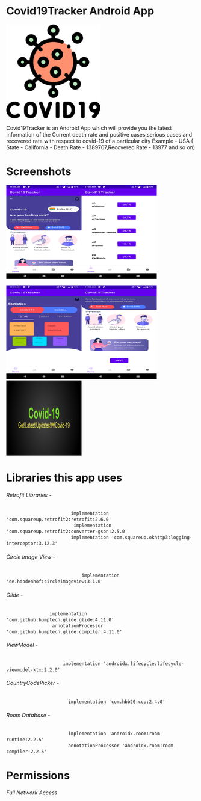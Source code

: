 # Covid19Tracker Android App

<img src="Covid-19Images/covid-19.png" width="250" height="250">

Covid19Tracker is an Android App which will provide you the latest information of the Current death rate and positive cases,serious cases and recovered rate with respect to covid-19 of a particular city
Example - USA ( State - California - Death Rate - 1389707,Recovered Rate - 13977 and so on)


# Screenshots

<img src="Covid-19Images/full.png" width="200" height="250"><img src="Covid-19Images/recycler.png" width="200" height="250">

<img src="Covid-19Images/stats.png" width="200" height="250"><img src="Covid-19Images/save.png" width="200" height="250">
<img src="Covid-19Images/graphic.png" width="200" height="200">

# Libraries this app uses
###### Retrofit Libraries - 
                            implementation 'com.squareup.retrofit2:retrofit:2.6.0'
                             implementation 'com.squareup.retrofit2:converter-gson:2.5.0'
                            implementation 'com.squareup.okhttp3:logging-interceptor:3.12.3'

###### Circle Image View - 
                                implementation 'de.hdodenhof:circleimageview:3.1.0'
 ###### Glide -      
                    implementation 'com.github.bumptech.glide:glide:4.11.0'
                     annotationProcessor 'com.github.bumptech.glide:compiler:4.11.0'
  ###### ViewModel - 
                         implementation 'androidx.lifecycle:lifecycle-viewmodel-ktx:2.2.0'
   
   ###### CountryCodePicker - 
                           implementation 'com.hbb20:ccp:2.4.0'
         
         
   ###### Room Database   - 
                           implementation 'androidx.room:room-runtime:2.2.5'
                           annotationProcessor 'androidx.room:room-compiler:2.2.5'


# Permissions
###### Full Network Access


